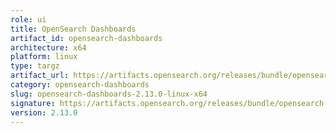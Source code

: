 ```yaml
---
role: ui
title: OpenSearch Dashboards
artifact_id: opensearch-dashboards
architecture: x64
platform: linux
type: targz
artifact_url: https://artifacts.opensearch.org/releases/bundle/opensearch-dashboards/2.13.0/opensearch-dashboards-2.13.0-linux-x64.tar.gz
category: opensearch-dashboards
slug: opensearch-dashboards-2.13.0-linux-x64
signature: https://artifacts.opensearch.org/releases/bundle/opensearch-dashboards/2.13.0/opensearch-dashboards-2.13.0-linux-x64.tar.gz.sig
version: 2.13.0
---
```


